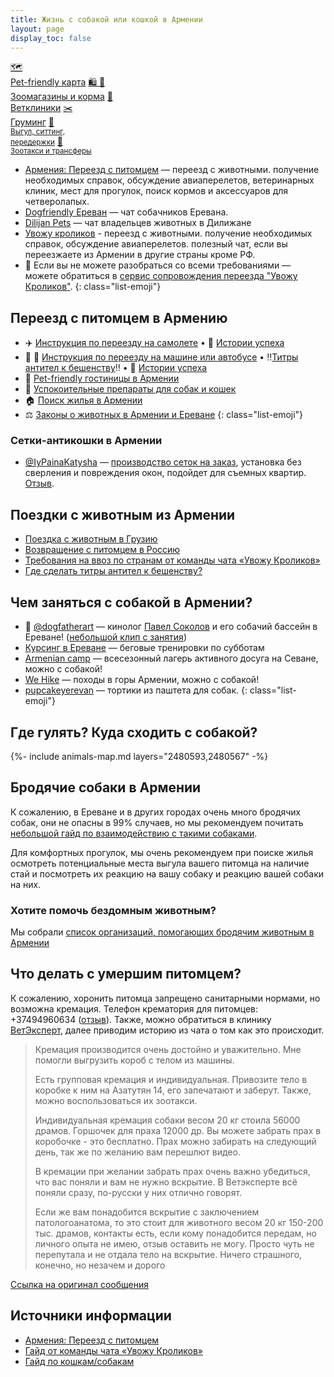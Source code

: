 ```yaml
---
title: Жизнь с собакой или кошкой в Армении
layout: page
display_toc: false
---
```


<a class="btn btn-shortcut" href="/animals/map.html"><span>🗺</span><br> Pet-friendly карта</a>
<a class="btn btn-shortcut" href="/animals/shops.html"><span>🛍️ 🥫</span><br> Зоомагазины и корма</a>
<a class="btn btn-shortcut" href="/animals/vetclinics.html"><span>🏥</span><br> Ветклиники</a>
<a class="btn btn-shortcut" href="/animals/grooming.html"><span>✂️️</span><br> Груминг</a>
<a class="btn btn-shortcut" href="/animals/services.html"><span>🏨️</span><br> <small>Выгул, ситтинг,<br> передержки</small></a>
<a class="btn btn-shortcut" href="/animals/zootaxi.html"><span>🚖️</span><br> <small>Зоотакси и трансферы</small></a>

- <i class="fa-brands fa-telegram"></i> [Армения: Переезд с питомцем](https://t.me/am_pets) — переезд с животными. получение необходимых справок, обсуждение авиаперелетов, ветеринарных клиник, мест для прогулок, поиск кормов и аксессуаров для четверолапых.
- <i class="fa-brands fa-telegram"></i> [Dogfriendly Ереван](https://t.me/dogfriendly_yerevan) — чат собачников Еревана.
- <i class="fa-brands fa-telegram"></i> [Dilijan Pets](https://t.me/dilijan_pets) — чат владельцев животных в Дилижане
- <i class="fa-brands fa-telegram"></i> [Увожу кроликов](https://t.me/takemyrabbits) - переезд с животными. получение необходимых справок, обсуждение авиаперелетов. полезный чат, если вы переезжаете из Армении в другие страны кроме РФ.
- 🔗 Если вы не можете разобраться со всеми требованиями — можете обратиться в [сервис сопровождения переезда "Увожу Кроликов"](https://takemyrabbits.com/).
{: class="list-emoji"}

## Переезд с питомцем в Армению

- ✈️ [Инструкция по переезду на самолете](flight-to-armenia.md) &bull; 📝 [Истории успеха](flight-stories.md)
- 🚗 🚌 [Инструкция по переезду на машине или автобусе](ground-to-armenia.md) &bull; ‼️[Титры антител к бешенству](georgia-titers.md)‼️ &bull; 📝 [Истории успеха](ground-stories.md)
- 🏨 [Pet-friendly гостиницы в Армении](hotels.md)
- 💊 [Успокоительные препараты для собак и кошек](sedation.md)
- 🏠 [Поиск жилья в Армении](../life/rent-house.md)
- ⚖️ [Законы о животных в Армении и Ереване](laws.md)
{: class="list-emoji"}

### Сетки-антикошки в Армении

- [@IyPainaKatysha](https://t.me/IyPainaKatysha) — [производство сеток на заказ](https://t.me/am_pets/1439), установка без сверления и повреждения окон, подойдет для съемных квартир. [Отзыв](https://t.me/am_pets/1441).

## Поездки с животным из Армении

- [Поездка с животным в Грузию](to-georgia.md)
- [Возвращение с питомцем в Россию](return-to-russia.md)
- [Требования на ввоз по странам от команды чата «Увожу Кроликов»](https://rabbitsleavingrussia.wiki/w/Требования_стран_к_ввозу_животных)
- [Где сделать титры антител к бешенству?](rabies-titers.md#лаборатории-в-армении)

## Чем заняться с собакой в Армении?

- 🔗 [@dogfatherart](https://dogfatherart.notion.site/0f82ebcfa0c644da9e3cebff0aa32b6d) — кинолог [Павел Соколов](https://t.me/Pavelsok) и его собачий бассейн в Ереване! ([небольшой клип с занятия](https://www.youtube.com/watch?v=CSWQisSAhJg))
- <i class="fa-brands fa-telegram"></i> [Курсинг в Ереване](https://t.me/coursing_erevan) — беговые тренировки по субботам
- <i class="fa-brands fa-telegram"></i> [Armenian camp](https://t.me/armeniancamp) — всесезонный лагерь активного досуга на Севане, можно с собакой!
- <i class="fa-brands fa-telegram"></i> [We Hike](https://t.me/hikeam) — походы в горы Армении, можно с собакой!
- <i class="fa-brands fa-instagram"></i> [pupcakeyerevan](https://www.instagram.com/pupcakeyerevan/) — тортики из паштета для собак.
{: class="list-emoji"}

## Где гулять? Куда сходить с собакой?

{%- include animals-map.md layers="2480593,2480567" -%}

## Бродячие собаки в Армении

К сожалению, в Ереване и в других городах очень много бродячих собак, они не опасны в 99% случаев, но
мы рекомендуем почитать [небольшой гайд по взаимодействию с такими собаками](https://canis-shamanis.com/streetdogs).

Для комфортных прогулок, мы очень рекомендуем при поиске жилья осмотреть потенциальные места выгула вашего питомца
на наличие стай и посмотреть их реакцию на вашу собаку и реакцию вашей собаки на них.

### Хотите помочь бездомным животным?

Мы собрали [список организаций, помогающих бродячим животным в Армении](stray-help.md)

[//]: # (## Догхантеры и отравление! {#doghunters})
[//]: # (К сожалению, в ноябре появились первые случаи отравления собак догхантерами в Ереване. Прикладываем инструкцию, что)
[//]: # (делать в случае отравления.)
[//]: # (![Что делать при отправлении собаки?]&#40;/assets/animals/poisoning-help.png&#41;)

## Что делать с умершим питомцем?

К сожалению, хоронить питомца запрещено санитарными нормами, но возможна кремация. Телефон крематория для питомцев: +37494960634 ([отзыв](https://t.me/am_pets/1444)).
Также, можно обратиться в клинику [ВетЭксперт](vetclinics.md), далее приводим историю из чата о том как это происходит.

> Кремация производится очень достойно и уважительно. Мне помогли выгрузить короб с телом из машины.
>
> Есть групповая кремация и индивидуальная. Привозите тело в коробке к ним на Азатутян 14, его запечатают и заберут. Также, можно воспользоваться их зоотакси.
> 
> Индивидуальная кремация собаки весом 20 кг стоила 56000 драмов. Горшочек для праха 12000 др. Вы можете забрать прах в коробочке - это бесплатно.
> Прах можно забирать на следующий день, так же по желанию вам перешлют видео.
> 
> В кремации при желании забрать прах очень важно убедиться, что вас поняли и вам не нужно вскрытие. В Ветэксперте всё поняли сразу, по-русски у них отлично говорят.
> 
> Если же вам понадобится вскрытие с заключением патологоанатома, то это стоит для животного весом 20 кг 150-200 тыс. драмов, контакты есть, если кому понадобится передам, но личного опыта не имею, отзыв оставить не могу. Просто чуть не перепутала и не отдала тело на вскрытие. Ничего страшного, конечно, но незачем и дорого

[Ссылка на оригинал сообщения](https://t.me/am_pets/1443)

## Источники информации

- [Армения: Переезд с питомцем](https://t.me/am_pets)
- [Гайд от команды чата «Увожу Кроликов»](https://rabbitsleavingrussia.wiki/)
- [Гайд по кошкам/собакам](https://bit.ly/3F8Gf4x)
